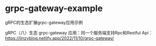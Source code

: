 # grpc-gateway-example

gRPC的生态扩展grpc-gateway应用示例

gRPC（八）生态 grpc-gateway 应用：同一个服务端支持Rpc和Restful Api：https://linzyblog.netlify.app/2022/11/10/grpc-gateway/
